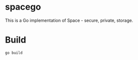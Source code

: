 spacego
=======

This is a Go implementation of Space - secure, private, storage.

Build
=====

    go build
